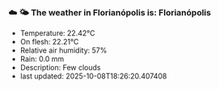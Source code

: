 ### ☁️ 🌤️  The weather in Florianópolis is: Florianópolis

- Temperature: 22.42°C
- On flesh: 22.21°C
- Relative air humidity: 57%
- Rain: 0.0 mm
- Description: Few clouds
- last updated: 2025-10-08T18:26:20.407408
